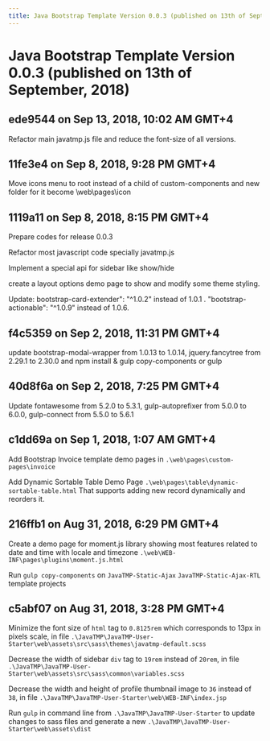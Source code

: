 ```yaml
---
title: Java Bootstrap Template Version 0.0.3 (published on 13th of September, 2018)
---
```

# Java Bootstrap Template Version 0.0.3 (published on 13th of September, 2018)

ede9544 on Sep 13, 2018, 10:02 AM GMT+4
---------------------------------------
Refactor main javatmp.js file and reduce the font-size of all versions.

11fe3e4 on Sep 8, 2018, 9:28 PM GMT+4
-------------------------------------
Move icons menu to root instead of a child of custom-components and new folder for it become \\web\\pages\\icon

1119a11 on Sep 8, 2018, 8:15 PM GMT+4
-------------------------------------
Prepare codes for release 0.0.3

Refactor most javascript code specially javatmp.js

Implement a special api for sidebar like show/hide

create a layout options demo page to show and modify some theme styling.

Update: bootstrap-card-extender": "^1.0.2" instead of 1.0.1 . "bootstrap-actionable": "^1.0.9" instead of 1.0.6.

f4c5359 on Sep 2, 2018, 11:31 PM GMT+4
--------------------------------------
update bootstrap-modal-wrapper from 1.0.13 to 1.0.14, jquery.fancytree from 2.29.1 to 2.30.0 and npm install & gulp copy-components or gulp

40d8f6a on Sep 2, 2018, 7:25 PM GMT+4
-------------------------------------
Update fontawesome from 5.2.0 to 5.3.1, gulp-autoprefixer from 5.0.0 to 6.0.0, gulp-connect from 5.5.0 to 5.6.1

c1dd69a on Sep 1, 2018, 1:07 AM GMT+4
-------------------------------------
Add Bootstrap Invoice template demo pages in `.\web\pages\custom-pages\invoice`

Add Dynamic Sortable Table Demo Page `.\web\pages\table\dynamic-sortable-table.html` That supports adding new record dynamically and reorders it.

216ffb1 on Aug 31, 2018, 6:29 PM GMT+4
--------------------------------------
Create a demo page for moment.js library showing most features related to date and time with locale and timezone `.\web\WEB-INF\pages\plugins\moment.js.html`

Run `gulp copy-components` on `JavaTMP-Static-Ajax` `JavaTMP-Static-Ajax-RTL` template projects

c5abf07 on Aug 31, 2018, 3:28 PM GMT+4
--------------------------------------
Minimize the font size of `html` tag to `0.8125rem` which corresponds to 13px in pixels scale, in file `.\JavaTMP\JavaTMP-User-Starter\web\assets\src\sass\themes\javatmp-default.scss`

Decrease the width of sidebar `div` tag to `19rem` instead of `20rem`, in file `.\JavaTMP\JavaTMP-User-Starter\web\assets\src\sass\common\variables.scss`

Decrease the width and height of profile thumbnail image to `36` instead of `38`, in file `.\JavaTMP\JavaTMP-User-Starter\web\WEB-INF\index.jsp`

Run `gulp` in command line from `.\JavaTMP\JavaTMP-User-Starter` to update changes to sass files and generate a new `.\JavaTMP\JavaTMP-User-Starter\web\assets\dist`